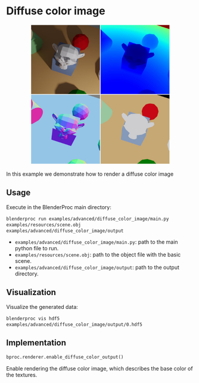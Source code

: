 # Diffuse color image

<p align="center">
<img src="../../../images/diffuse_color_image_rendering.jpg" alt="Front readme image" width=375>
</p>

In this example we demonstrate how to render a diffuse color image

## Usage

Execute in the BlenderProc main directory:

```
blenderproc run examples/advanced/diffuse_color_image/main.py examples/resources/scene.obj examples/advanced/diffuse_color_image/output
```

* `examples/advanced/diffuse_color_image/main.py`: path to the main python file to run.
* `examples/resources/scene.obj`: path to the object file with the basic scene.
* `examples/advanced/diffuse_color_image/output`: path to the output directory.

## Visualization

Visualize the generated data:

```
blenderproc vis hdf5 examples/advanced/diffuse_color_image/output/0.hdf5
```

## Implementation

```python
bproc.renderer.enable_diffuse_color_output()
```

Enable rendering the diffuse color image, which describes the base color of the textures.
